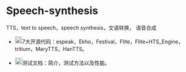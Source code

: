 # Speech-synthesis
TTS，text to speech，speech synthesis，文语转换， 语音合成

- <img src="https://assets-cdn.github.com/images/icons/emoji/unicode/1f646.png" width="20" height="20">7大开源代码：espeak，Ekho，Festival，Flite，Flite+HTS_Engine，tritium，MaryTTS，HanTTS。  </br>

- <img src="https://assets-cdn.github.com/images/icons/emoji/unicode/2757.png" width="20" height="20">测试文档：简介，测试方法以及性能。
